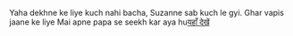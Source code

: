 Yaha dekhne ke liye kuch nahi bacha, Suzanne sab kuch le gyi.
Ghar vapis jaane ke liye
Mai apne papa se seekh kar aya hu[यहाँ देखें](../bollywood.md)
